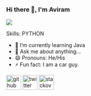 ### Hi there 👋, I'm Aviram
![](https://media3.giphy.com/media/26tn33aiTi1jkl6H6/giphy.gif?cid=790b76119318393cec26899a711625217d1ab0142203b7ca&rid=giphy.gif&ct=g)


Skills: PYTHON

- 🌱 I’m currently learning Java
- 💬 Ask me about anything...
- 😄 Pronouns: He/His
- ⚡ Fun fact: I am a car guy.


[<img src='https://cdn.jsdelivr.net/npm/simple-icons@3.0.1/icons/github.svg' alt='github' height='40'>](https://github.com/Avir4m)  [<img src='https://cdn.jsdelivr.net/npm/simple-icons@3.0.1/icons/twitter.svg' alt='twitter' height='40'>](https://twitter.com/Avir4m1)  [<img src='https://cdn.jsdelivr.net/npm/simple-icons@3.0.1/icons/stackoverflow.svg' alt='stackoverflow' height='40'>](https://stackoverflow.com/users/16779012/aviram?tab=profile)  

